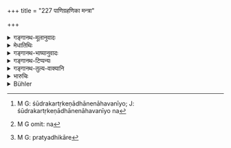 +++
title = "227 पाणिग्रहणिका मन्त्रा"

+++

<details><summary>गङ्गानथ-मूलानुवादः</summary>

The marriage -texts are clearly conducive to ‘wife-hood’; and these are to be recognised by the learned as completed at the ‘seventh-step.’—(227)
</details>

<details><summary>मेधातिथिः</summary>

**दारा** भार्या, तस्या **लक्षणं** निमित्तं विवाहमन्त्राः, तैस् तत्र प्रयुक्तैर् विवाहाख्यः संस्कारो निर्वर्तते । द्विजातीनां पुनर् मन्त्राः । तत्र शूद्रस्य दारप्रसङ्गः, न हि तस्य मन्त्राः सन्ति, मन्त्रवर्जं सर्वान्येतिकर्तव्यतास्ति । अतो विवाहाख्यसंस्कारोपलक्षणं मन्त्राः । **तेषां** मन्त्राणां **निष्ठा** समाप्तिः **सप्तमे पदे विज्ञेया** । लाजाहोमम् अभिनिर्वर्त्य त्रिःप्रदक्षिणम् अग्निम् आवर्त्य सप्तपदानि स्त्री प्रक्रम्यते "एष एकपदी भव" इत्यादि यावत् "सखा सप्तपदी भव" इति । तस्मिन् प्रक्रान्ते कन्यायाः पदे कन्यापितुर् वोढुर् वानुशयो नास्ति । उन्मादवत्य् अपि भार्यैव । न त्याज्या । 

- मैथुनवत्यास् तु नैवासौ विवाहः । सत्य् अपि लाजाहोमादाव् इतिकर्तव्यतास्वरूपे न भार्या सा । अतस् तत्र द्रव्यान्तरवद् अनुशयः । यथा च शूद्रकर्तृकेणाधानेन नाहवनीयो[^७९] भवति, सपिण्डायाश् च कृते ऽप्य् अग्निसंस्करे न[^८०] विवाहस्वरूपत्वम् । तत्र तु प्रसिद्धम्- "संस्कारकरणाद् एकः प्रायश्चित्तीयते पुमान्" । कन्या चान्यस्याप्य् अविवाह्या, वसिष्ठवचनात् । 


[^८०]:
     M G omit: na


[^७९]:
     M G: śūdrakartṛkeṇādhānenāhavanīyo; J: śūdrakartṛkeṇādhānenāhavanīyo na

- <u>यदि</u> प्रजनविघातरोगगृहीताम् ऊढ्वा न त्यजति का तर्हि गतिः । 

- <u>सत्यधिकारे</u>[^८१] अन्याम् उद्वाहयिष्यति, "सद्यस् त्व् अप्रियवादिनी" (म्ध् ९.८१) इतिवत् । कृते तु जातपुत्रायाम् आधाने यदि क्षयो व्याधिः स्यात् तथापि नैनाम् अधिविन्देद् अधिवेदनिमित्तानां परिगणनात् (म्ध् ९.७७–८५) । तत्रापि यदि "कामतस् तु प्रवृत्तानाम्" (म्ध् ३.१२) इत्य् एतत् प्रयोजकम् इष्यते न निवारयामः । 


[^८१]:
     M G: pratyadhikāre

तेनैव संक्षेपतः कन्यायां धर्मः । यथान्येषां द्रव्याणां दशाहाद् ऊर्ध्वम् अपि साम्ना प्रत्यर्पणम्, नैवं कन्यानां कृतविवाहानाम् । शुल्कदेयानां अपि प्राग् विवाहाद् द्रव्यान्तरधर्मः । या तु धर्माय दीयते तस्या नैवानुशय इति वचनात् । तत्रापि "दत्ताम् अपि हरेत् कन्यां ज्यायांश् चेद् वर आव्रजेत्" (य्ध् १.६५) इत्य् अस्त्य् एवापहार आ सप्तमपदात् । सप्तमे तु पदे[^८२] दानानिवृत्तेर् गवादिद्रव्यदानवन् नास्त्य् अपहारः । अथैव केनचित् कस्मैचिद् गवि दत्तायां न तयोर् अन्योन्येच्छयानुशयो दानादाने, दानस्य तदानीम् एव निवृत्तत्वात् । प्रतिगृहीतं चेद् दात्रे पुनः प्रयच्छेत् तद्दानोत्तरम् एव तत् स्यात्, न[^८३] पूर्वदाननिवृत्तिः । एवं सगुणयोः कन्यावरयोर् नान्योन्येच्छया त्यागो ऽस्ति, प्राग् अपि विवाहात् । विवाहे कृते दोषवत्या अपि नास्ति त्यागः कन्यायाः । स्पृष्टमैथुना या कन्यैव न भवति, अतो ऽसौ त्यज्यते, कन्याया यतो विवाहो विहितो विवाहः । विवाहश् चोपयोगस्थानीयः[^८४] । यथा परिभुक्तं वस्त्रम् अन्तर्दशाहम् अपि नैव विक्रेत्रे ऽर्प्यते, तथैव कन्या कृतविवाहा । पुनश् चायम् अर्थो निर्णेष्यते "सकृत् कन्या प्रदीयते" (म्ध् ९.४७) इत्य् अत्रान्तरे ॥ ८.२२७ ॥
</details>

<details><summary>गङ्गानथ-भाष्यानुवादः</summary>

‘*Wife*’ is *consort*; and ‘wife-hood’ is brought about by the
*mantras*,— which are thus ‘*conducive to*’ it. That is, the sacramental
rite called ‘marriage’ is accomplished by the use of these *mantras*, in
the case of the twice-born castes; it is not so in the case of the
*śūdra*, in whose case no *mantras* are used; though, barring the
*mantras*, all the rest of the procedure is the same. It is in this
sense that the *mantras* are indicative of the sacramental rite of
‘marriage.’

Of these ‘*mantras*,’ the completion, end, is to be ‘*recognised*,’—‘*at
the seventh-step*.’ After the ‘offering of fried grains,’ the bride is
made to go round the fire thrice and then move forward seven steps, the
words addressed to her beginning with the words ‘*ekapadī bhava*’ and
ending with ‘*saptapadī bhava*,’ and when the ‘*seventh step*’ has been
thus taken by the bride, there can be no revoking, either on the part of
the bride’s father or on that of the bridegroom. So that even though she
be insane, she has to betaken as ‘wife,’ and cannot be abandoned.

There can be no such ‘marriage’ of a girl, who has already had sexual
intercourse; and in her case even though the entire procedure, up to the
‘offering of fried grains’ may have been gone through, she does not
become a ‘wife.’ So that in this case, a revoking of the bargain is
possible, just as in the case of any other commodity. Just as the
performance of the rites of ‘fire-laying,’ if done by a Śūdra, cannot
make the fire ‘*āhavanīya*’ (sacrificial),—or as the performance of the
fire-offerings and other details of the marriage-rite does not make it a
regular ‘marriage,’ if the bride happens to bn within
‘*sapiṇḍa-relationship*’ to the bride-groom. In fact these cases are
regarded as transgressions, as is clearly indicated by the following
declaration of Vaśiṣṭha:—‘By reason of having gone through the rites the
man becomes liable to expiation and the bride becomes unfit for being
married to any one else.’

“If a man, after having married a girl suffering from a disease
conducive to sterility, does not abandon her, what would be the remedy?”

If he has the wish and the capacity, he shall marry another girl; just
as in the case of one who has a sharp-tongued wife and whom ‘he shall
give up at once’ (Manu, 9.81).

In a case where, after she has given birth to a son and the man has set
up the lire, the wife happens to be attacked by some wasting
disease,—the husband shall not have her superseded; specially as the
circumstances under which supersession is permissible have been strictly
enumerated (9.77-85). Even then, if some one were to take to another
wife, by reason of the unchaste character of his former wife, we could
not prevent him.

In brief then, the rule relating to girls is that,—even though in the
case of ether commodities, there is rescission, by mutual understanding,
even after ten days,—there can be no such revoking in the case of girls
who have been married. Even in cases where girls are given in return for
prices paid, they are to be treated as other commodity only until
marriage has been performed. While in the case of one who is given away
in a purely religious spirit, there can be no revoking at all; so say
the texts. Though in such cases also, there is revocation,—as declared
by Yājñavalkya (I.65) ‘Even though she has been betrothed, the girl may
be taken back if a better bridegroom present himself,’—but only till the
‘seventh step’ has been taken. Once the ‘seventh step’ has been taken,
the gift cannot be rescinded; and hence there is no revoking in this
case; just as there is none in the case of such gifts as the cow and the
like. When once a cow has been given to a person, the gift cannot he
returned and taken back, oven by mutual understanding; because the act
of *giving* has been already accomplished at the time that the gift was
made. So that when once the gift has been accepted, if it were given
again to the original giver,—then this would only he an entirely
different act of gift, and not the revoking of the former gift.
Similarly in the case where both the bride and the bridegroom are
possessed of the requisite qualifications, there can be no rescission
(of the betrothal), even before the marriage has been performed. While
after the marriage has been performed, there can be no abandonment of
even a defective bride. Though if she happens to be one who has already
had intercourse, and is therefore not a ‘maiden’ at all,—she may be
abandoned; since marriage is enjoined as to be done with a ‘*maiden*.’
Marriage stands on the same footing as *using*; and just as the cloth
that has been used and worn cannot be returned to the seller oven within
ten days, so the maiden also who has been married cannot be abandoned.

This subject we shall deal with again under 9.47.—(227)
</details>

<details><summary>गङ्गानथ-टिप्पन्यः</summary>

This verse is quoted in *Vīramitrodaya* (Saṃskāra, p. 585), to the
effect that ‘marriage’ is accomplished on the reaching of the seventh
step;—and again at p. 836, to the effect that the taking of the ‘seven
steps’ is absolutely essential.

It is quoted in *Smṛtitattva* (p. 893), to the effect that the taking of
the seven steps constitutes an essential factor in the sanctificatory
rite of marriage;—again in *Smṛtitattva* (II, p. 107), to the same
effect;—again at p. 130, where the following notes are added—‘*niṣṭhā*,’
means *completion*, of ‘wife-hood,’—‘*saptame pāde*,’ *i.e*., on the
seven steps being reached by the girl;—in *Vyavahāra-Bālambhaṭṭī* (p.
529);—in *Smṛticandrikā* (Saṃskāra, p. 222);—and in *Hāralatā* (p. 52)
which has the following notes:—‘*Niyatam*’, *i.e*., bringing about
wife-hood, all the other details being mere accessories.
</details>

<details><summary>गङ्गानथ-तुल्य-वाक्यानि</summary>

**(verses 8.226-227)  
**

See Comparative notes for [Verse
8.226].
</details>

<details><summary>भारुचिः</summary>

विवाह्]आर्थे संस्कारे [पाणिग्र]हलक्षणे भवाह् पाणिग्राहणिकाः, तत्कर्मसाधनभूता मन्त्राः । नियतं दारलक्षणं दारोपसंग्रहलक्षणम्, कन्यानाम् एव गृह्यशास्त्रतो नाकन्यानाम् । तथा च दर्शयति- "विवाहे उदगयन आपूर्यमाणपक्षे पुण्याहे, कुमार्याः पाणिं गृह्णीयात् । त्रिषु त्रिषूत्तरादिषु । स्वातौ मृगशिरसि रोहिण्यां वा" इति । पुनश् चैतम् एवार्थं संदर्शयति- "कुमार्या भ्राता शमिपलाशमिश्राल् लाजान् अञ्जलिनाञ्जलाव् आवपति । ताञ् जुहोति सर्ट् हतेन (?) तिष्ठति" इति । यतश् चैतद् एव । अतस् **तेषां निष्ठा तु वुज्ञेया विद्वद्भिः सप्तमे पदे । तेषां** मन्त्राणां पाणिग्रहणप्रयोजनानां **सप्तमे पदे** निष्ठा परिसमाप्तिः । प्रेत्य तस्य कार्यतः प्राप्तव्यस्य सप्तलोकसंस्थस्य जगतः इयत्परिमाणत्वात् । सप्त हि लोका भूरादयः सत्यान्ताः; तान् असौ पदसंख्या संमितांस् तया सह श्रौतस्मार्तैः कर्मभिर् यातुम् इच्छति । तथा च मन्त्रः एतदर्थानुवाद्य् एव भवति- "सखा सप्तपदी भव" इति । एवं च सति, आसप्तभ्यः पदेभ्यः स्पृष्टमैथुनत्वेन विज्ञाता हेया भवति । ऊर्ध्वं तु सप्तमात् पदात् स्पृष्टमैथुनापि सती न परित्याज्या । तस्मान् निष्ठावचनलिङ्गाद् भवति । तथा च सति सहोढकानीनयोः शास्त्रोपदेशः समर्थो भवति । या तु रोगिणी सती धर्मप्रजननयोर् अन्यत्रसमर्था भवति, तां प्रतिगृह्य नोत्सृजेत । न ह तस्या धर्माविरोधे प्रजाविरोधे वा सति पुंसा कर्तव्यतान्यास्ति । अथाप्य् अस्यादृष्टार्थः सप्रयोगः, तथाप्य् असौ प्राग् अग्न्याधेयाद् अन्याम् उद्वाहयिष्यति । या तूभयोर् अपि धर्मप्रजननयोर् समर्था सा विद्यमानयातुल्येति परित्याज्यैव । अयं च कन्याव्यवहारः क्रयविक्रयानुशयसादृश्याद् एतस्मिन्न् अवधाव् उच्यत इति ॥ ८.२२६ ॥
</details>

<details><summary>Bühler</summary>

227	The nuptial texts are a certain proof (that a maiden has been made a lawful) wife; but the learned should know that they (and the marriage ceremony are complete with the seventh step (of the bride around the sacred fire).
</details>
